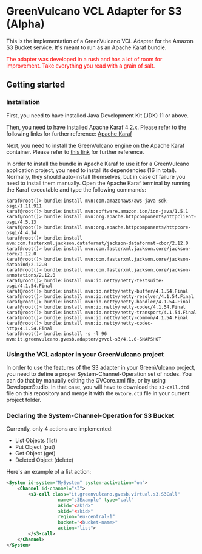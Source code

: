 # GreenVulcano VCL Adapter for S3 (Alpha)

This is the implementation of a GreenVulcano VCL Adapter for the Amazon S3 Bucket service. It's meant to run as an Apache Karaf bundle.

<span style="color:red">
The adapter was developed in a rush and has a lot of room for improvement. Take everything you read with a grain of salt.
</span>

## Getting started

### Installation

First, you need to have installed Java Development Kit (JDK) 11 or above.

Then, you need to have installed Apache Karaf 4.2.x. Please refer to the following links for further reference: [Apache Karaf](http://karaf.apache.org/manual/latest/)

Next, you need to install the GreenVulcano engine on the Apache Karaf container. Please refer to [this link](https://greenvulcano.github.io/gv-documentation/pages/installation/Installation/#installation) for further reference.

In order to install the bundle in Apache Karaf to use it for a GreenVulcano application project, you need to install its dependencies (16 in total). Normally, they should auto-install themselves, but in case of failure you need to install them manually. Open the Apache Karaf terminal by running the Karaf executable and type the following commands:

```shell
karaf@root()> bundle:install mvn:com.amazonaws/aws-java-sdk-osgi/1.11.911
karaf@root()> bundle:install mvn:software.amazon.ion/ion-java/1.5.1
karaf@root()> bundle:install mvn:org.apache.httpcomponents/httpclient-osgi/4.5.13
karaf@root()> bundle:install mvn:org.apache.httpcomponents/httpcore-osgi/4.4.14
karaf@root()> bundle:install mvn:com.fasterxml.jackson.dataformat/jackson-dataformat-cbor/2.12.0
karaf@root()> bundle:install mvn:com.fasterxml.jackson.core/jackson-core/2.12.0
karaf@root()> bundle:install mvn:com.fasterxml.jackson.core/jackson-databind/2.12.0
karaf@root()> bundle:install mvn:com.fasterxml.jackson.core/jackson-annotations/2.12.0
karaf@root()> bundle:install mvn:io.netty/netty-testsuite-osgi/4.1.54.Final
karaf@root()> bundle:install mvn:io.netty/netty-buffer/4.1.54.Final
karaf@root()> bundle:install mvn:io.netty/netty-resolver/4.1.54.Final
karaf@root()> bundle:install mvn:io.netty/netty-handler/4.1.54.Final
karaf@root()> bundle:install mvn:io.netty/netty-codec/4.1.54.Final
karaf@root()> bundle:install mvn:io.netty/netty-transport/4.1.54.Final
karaf@root()> bundle:install mvn:io.netty/netty-common/4.1.54.Final
karaf@root()> bundle:install mvn:io.netty/netty-codec-http/4.1.54.Final
karaf@root()> bundle:install -s -l 96 mvn:it.greenvulcano.gvesb.adapter/gvvcl-s3/4.1.0-SNAPSHOT
```

### Using the VCL adapter in your GreenVulcano project

In order to use the features of the S3 adapter in your GreenVulcano project, you need to define a proper System-Channel-Operation set of nodes. You can do that by manually editing the GVCore.xml file, or by using DeveloperStudio. In that case, you will have to download the ``s3-call.dtd`` file on this repository and merge it with the ``GVCore.dtd`` file in your current project folder.

### Declaring the System-Channel-Operation for S3 Bucket

Currently, only 4 actions are implemented:
 * List Objects (list)
 * Put Object (put)
 * Get Object (get)
 * Deleted Object (delete)

Here's an example of a list action:

```xml
<System id-system="MySystem" system-activation="on">
	<Channel id-channel="s3">
	    <s3-call class="it.greenvulcano.gvesb.virtual.s3.S3Call"
	               name="s3Example" type="call"
	               akid="<akid>"
	               skid="<skid>"
	               region="eu-central-1"
	               bucket="<bucket-name>"
	               action="list">
	    </s3-call>
	</Channel>
</System>
```
